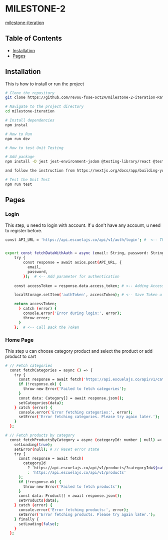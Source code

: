 # MILESTONE-2

[milestone-iteration](https://milestone-iteration.netlify.app/)

## Table of Contents

- [Installation](#installation)
- [Pages](#pages)


## Installation

This is how to install or run the project

```bash
# Clone the repository
git clone https://github.com/revou-fsse-oct24/milestone-2-iteration-RafliTriatma.git

# Navigate to the project directory
cd milestone-iteration

# Install dependencies
npm instal

# How to Run
npm run dev

# How to test Unit Testing

# Add package 
npm install -D jest jest-environment-jsdom @testing-library/react @testing-library/dom @testing-library/jest-dom ts-node

and follow the instruction from https://nextjs.org/docs/app/building-your-application/testing/jest

# Test the Unit Test
npm run test

```


## Pages

### Login
This step, u need to login with account. If u don't have any account, u need to register before.

```bash
const API_URL = 'https://api.escuelajs.co/api/v1/auth/login'; #  <-- This is the API


export const fetchDataWithAuth = async (email: String, password: String) => {
    try {
        const response = await axios.post(API_URL, {
          email,
          password,
        });  # <-- Add parameter for authentication
    
    const accessToken = response.data.access_token; # <-- Adding Access Token

    localStorage.setItem('authToken', accessToken); # <-- Save Token u Got in LocalStorage  

    return accessToken;
      } catch (error) {
        console.error('Error during login:', error);
        throw error;
      }
    };  # <-- Call Back the Token
```
### Home Page
This step u can choose category product and select the product or add product to cart

```bash
# // Fetch categories
  const fetchCategories = async () => {
    try {
      const response = await fetch('https://api.escuelajs.co/api/v1/categories');
      if (!response.ok) {
        throw new Error('Failed to fetch categories');
      }
      const data: Category[] = await response.json();
      setCategories(data);
    } catch (error) {
      console.error('Error fetching categories:', error);
      setError('Error fetching categories. Please try again later.');
    }
  };

# // Fetch products by category
  const fetchProductsByCategory = async (categoryId: number | null) => {
    setLoading(true);
    setError(null); # // Reset error state
    try {
      const response = await fetch(
        categoryId
          ? `https://api.escuelajs.co/api/v1/products/?categoryId=${categoryId}`
          : 'https://api.escuelajs.co/api/v1/products'
      );
      if (!response.ok) {
        throw new Error('Failed to fetch products');
      }
      const data: Product[] = await response.json();
      setProducts(data);
    } catch (error) {
      console.error('Error fetching products:', error);
      setError('Error fetching products. Please try again later.');
    } finally {
      setLoading(false);
    }
  };
```
        
       

